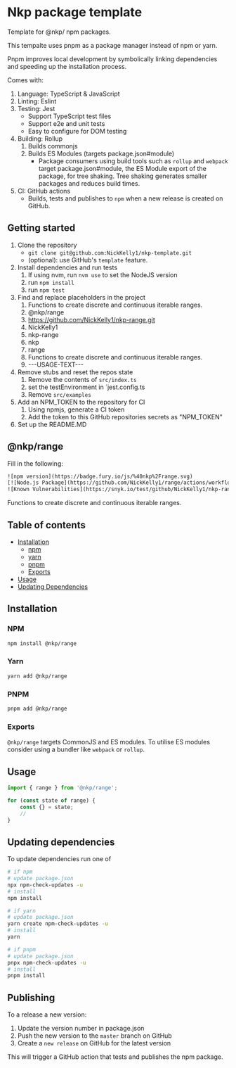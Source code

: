 # Nkp package template

Template for @nkp/ npm packages.

This tempalte uses pnpm as a package manager instead of npm or yarn.

Pnpm improves local development by symbolically linking dependencies and speeding up the installation process.

Comes with:

1. Language: TypeScript & JavaScript
2. Linting: Eslint
3. Testing: Jest
    - Support TypeScript test files
    - Support e2e and unit tests
    - Easy to configure for DOM testing
4. Building: Rollup
    1. Builds commonjs
    2. Builds ES Modules (targets package.json#module)
        - Package consumers using build tools such as `rollup` and `webpack` target package.json#module, the ES Module export of the package, for tree shaking. Tree shaking generates smaller packages and reduces build times.
5. CI: GitHub actions
    - Builds, tests and publishes to `npm` when a new release is created on GitHub.

## Getting started

1. Clone the repository
    - `git clone git@github.com:NickKelly1/nkp-template.git`
    - (optional): use GitHub's `template` feature.
2. Install dependencies and run tests
    1. If using nvm, run `nvm use` to set the NodeJS version
    2. run `npm install`
    3. run `npm test`
3. Find and replace placeholders in the project
    1. Functions to create discrete and continuous iterable ranges.
    2. @nkp/range
    3. https://github.com/NickKelly1/nkp-range.git
    4. NickKelly1
    5. nkp-range
    6. nkp
    7. range
    8. Functions to create discrete and continuous iterable ranges.
    9. ---USAGE-TEXT---
4. Remove stubs and reset the repos state
    1. Remove the contents of `src/index.ts`
    2. set the testEnvironment in `jest.config.ts
    3. Remove `src/examples`
5. Add an NPM_TOKEN to the repository for CI
    1. Using npmjs, generate a CI token
    2. Add the token to this GitHub repositories secrets as "NPM_TOKEN"
6. Set up the README.MD

## @nkp/range

Fill in the following:

```txt
![npm version](https://badge.fury.io/js/%40nkp%2Frange.svg)
[![Node.js Package](https://github.com/NickKelly1/range/actions/workflows/release.yml/badge.svg)](https://github.com/NickKelly1/nkp-range/actions/workflows/release.yml)
![Known Vulnerabilities](https://snyk.io/test/github/NickKelly1/nkp-range/badge.svg)
```

Functions to create discrete and continuous iterable ranges.

## Table of contents

- [Installation](#installation)
  - [npm](#npm)
  - [yarn](#yarn)
  - [pnpm](#pnpm)
  - [Exports](#exports)
- [Usage](#usage)
- [Updating Dependencies](#updating-dependencies)

## Installation

### NPM

```sh
npm install @nkp/range
```

### Yarn

```sh
yarn add @nkp/range
```

### PNPM

```sh
pnpm add @nkp/range
```

### Exports

`@nkp/range` targets CommonJS and ES modules. To utilise ES modules consider using a bundler like `webpack` or `rollup`.

## Usage


```ts
import { range } from '@nkp/range';

for (const state of range) {
    const {} = state;
    //
}
```

## Updating dependencies

To update dependencies run one of

```sh
# if npm
# update package.json
npx npm-check-updates -u
# install
npm install

# if yarn
# update package.json
yarn create npm-check-updates -u
# install
yarn

# if pnpm
# update package.json
pnpx npm-check-updates -u
# install
pnpm install
```

## Publishing

To a release a new version:

1. Update the version number in package.json
2. Push the new version to the `master` branch on GitHub
3. Create a `new release` on GitHub for the latest version

This will trigger a GitHub action that tests and publishes the npm package.
